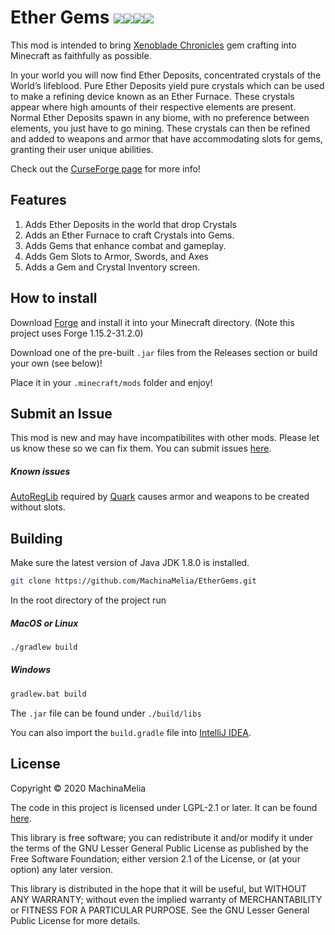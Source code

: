 # Ether Gems [![](https://img.shields.io/github/license/MachinaMelia/EtherGems.svg)](https://github.com/MachinaMelia/EtherGems/blob/master/LICENSE)[![](https://img.shields.io/badge/release-1.15.2--1.0.0.0--rc1-brightgreen)](https://github.com/MachinaMelia/EtherGems/releases/tag/v1.15.2-1.0.0.0-rc1)[![](http://cf.way2muchnoise.eu/versions/413038.svg)](https://www.curseforge.com/minecraft/mc-mods/ethergems)[![](http://cf.way2muchnoise.eu/413038.svg)](https://www.curseforge.com/minecraft/mc-mods/ethergems)
This mod is intended to bring [Xenoblade Chronicles](https://www.nintendo.com/games/detail/xenoblade-chronicles-definitive-edition-switch/) gem crafting into Minecraft as faithfully as possible.

In your world you will now find Ether Deposits, concentrated crystals of the World’s lifeblood. Pure Ether Deposits yield pure crystals which can be used to make a refining device known as an Ether Furnace. These crystals appear where high amounts of their respective elements are present. Normal Ether Deposits spawn in any biome, with no preference between elements, you just have to go mining. These crystals can then be refined and added to weapons and armor that have accommodating slots for gems, granting their user unique abilities.

Check out the [CurseForge page](https://www.curseforge.com/minecraft/mc-mods/ethergems) for more info!

## Features

1. Adds Ether Deposits in the world that drop Crystals
2. Adds an Ether Furnace to craft Crystals into Gems.
3. Adds Gems that enhance combat and gameplay.
4. Adds Gem Slots to Armor, Swords, and Axes
5. Adds a Gem and Crystal Inventory screen.

## How to install

Download [Forge](https://files.minecraftforge.net/maven/net/minecraftforge/forge/index_1.15.2.html) and install it into your Minecraft directory. (Note this project uses Forge 1.15.2-31.2.0)


Download one of the pre-built `.jar` files from the Releases section or build your own (see below)!

Place it in your `.minecraft/mods` folder and enjoy!

## Submit an Issue
This mod is new and may have incompatibilites with other mods. Please let us know these so we can fix them. You can submit issues [here](https://github.com/MachinaMelia/EtherGems/issues).

##### Known issues
[AutoRegLib](https://www.curseforge.com/minecraft/mc-mods/autoreglib) required by [Quark](https://www.curseforge.com/minecraft/mc-mods/quark) causes armor and weapons to be created without slots.

## Building

Make sure the latest version of Java JDK 1.8.0 is installed.

```zsh
git clone https://github.com/MachinaMelia/EtherGems.git
```

In the root directory of the project run
##### MacOS or Linux
```zsh
./gradlew build
```

##### Windows
```cmd
gradlew.bat build
```

The `.jar` file can be found under `./build/libs`

You can also import the `build.gradle` file into [IntelliJ IDEA](https://www.jetbrains.com/idea/download/).

## License

Copyright © 2020 MachinaMelia

The code in this project is licensed under LGPL-2.1 or later. It can be found [here](https://www.gnu.org/licenses/old-licenses/lgpl-2.1.html).

This library is free software; you can redistribute it and/or
modify it under the terms of the GNU Lesser General Public
License as published by the Free Software Foundation; either
version 2.1 of the License, or (at your option) any later version.

This library is distributed in the hope that it will be useful,
but WITHOUT ANY WARRANTY; without even the implied warranty of
MERCHANTABILITY or FITNESS FOR A PARTICULAR PURPOSE.  See the GNU
Lesser General Public License for more details.
